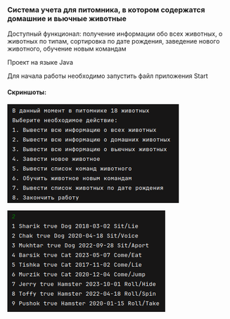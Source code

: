 ### Система учета для питомника, в котором содержатся домашние и вьючные животные

Доступный функционал: получение информации обо всех животных, о животных по типам, сортировка по дате рождения, заведение нового животного, обучение новым командам

Проект на языке Java

Для начала работы необходимо запустить файл приложения Start

#### Скриншоты:

![Screenshot11.png](https://raw.githubusercontent.com/romanyukalexandr84/Images/main/Screenshot11.png)

![Screenshot12.png](https://raw.githubusercontent.com/romanyukalexandr84/Images/main/Screenshot12.png)

